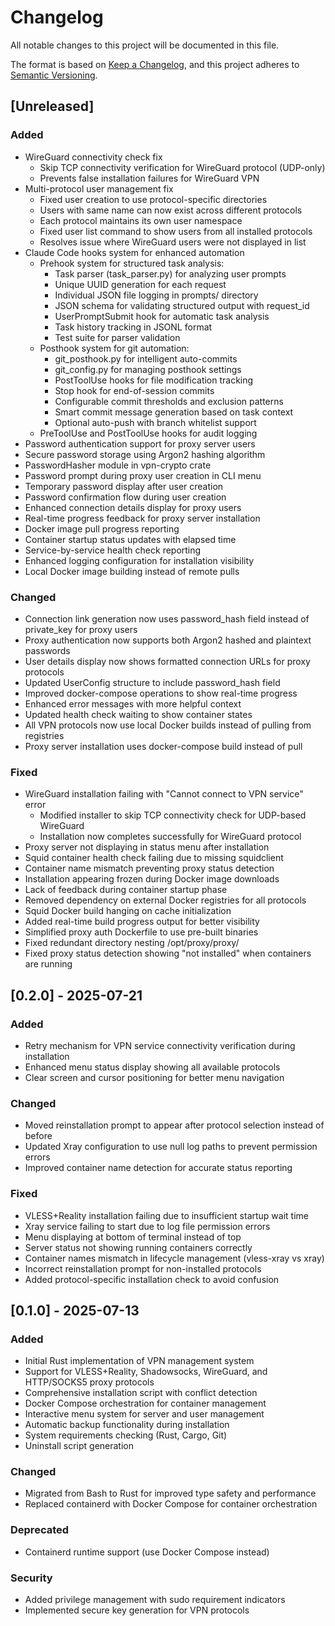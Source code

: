 # Changelog

All notable changes to this project will be documented in this file.

The format is based on [Keep a Changelog](https://keepachangelog.com/en/1.0.0/),
and this project adheres to [Semantic Versioning](https://semver.org/spec/v2.0.0.html).

## [Unreleased]

### Added
- WireGuard connectivity check fix
  - Skip TCP connectivity verification for WireGuard protocol (UDP-only)
  - Prevents false installation failures for WireGuard VPN
- Multi-protocol user management fix
  - Fixed user creation to use protocol-specific directories
  - Users with same name can now exist across different protocols
  - Each protocol maintains its own user namespace
  - Fixed user list command to show users from all installed protocols
  - Resolves issue where WireGuard users were not displayed in list
- Claude Code hooks system for enhanced automation
  - Prehook system for structured task analysis:
    - Task parser (task_parser.py) for analyzing user prompts
    - Unique UUID generation for each request
    - Individual JSON file logging in prompts/ directory
    - JSON schema for validating structured output with request_id
    - UserPromptSubmit hook for automatic task analysis
    - Task history tracking in JSONL format
    - Test suite for parser validation
  - Posthook system for git automation:
    - git_posthook.py for intelligent auto-commits
    - git_config.py for managing posthook settings
    - PostToolUse hooks for file modification tracking
    - Stop hook for end-of-session commits
    - Configurable commit thresholds and exclusion patterns
    - Smart commit message generation based on task context
    - Optional auto-push with branch whitelist support
  - PreToolUse and PostToolUse hooks for audit logging
- Password authentication support for proxy server users
- Secure password storage using Argon2 hashing algorithm
- PasswordHasher module in vpn-crypto crate
- Password prompt during proxy user creation in CLI menu
- Temporary password display after user creation
- Password confirmation flow during user creation
- Enhanced connection details display for proxy users
- Real-time progress feedback for proxy server installation
- Docker image pull progress reporting
- Container startup status updates with elapsed time
- Service-by-service health check reporting
- Enhanced logging configuration for installation visibility
- Local Docker image building instead of remote pulls

### Changed
- Connection link generation now uses password_hash field instead of private_key for proxy users
- Proxy authentication now supports both Argon2 hashed and plaintext passwords
- User details display now shows formatted connection URLs for proxy protocols
- Updated UserConfig structure to include password_hash field
- Improved docker-compose operations to show real-time progress
- Enhanced error messages with more helpful context
- Updated health check waiting to show container states
- All VPN protocols now use local Docker builds instead of pulling from registries
- Proxy server installation uses docker-compose build instead of pull

### Fixed
- WireGuard installation failing with "Cannot connect to VPN service" error
  - Modified installer to skip TCP connectivity check for UDP-based WireGuard
  - Installation now completes successfully for WireGuard protocol
- Proxy server not displaying in status menu after installation
- Squid container health check failing due to missing squidclient
- Container name mismatch preventing proxy status detection
- Installation appearing frozen during Docker image downloads
- Lack of feedback during container startup phase
- Removed dependency on external Docker registries for all protocols
- Squid Docker build hanging on cache initialization
- Added real-time build progress output for better visibility
- Simplified proxy auth Dockerfile to use pre-built binaries
- Fixed redundant directory nesting /opt/proxy/proxy/
- Fixed proxy status detection showing "not installed" when containers are running

## [0.2.0] - 2025-07-21

### Added
- Retry mechanism for VPN service connectivity verification during installation
- Enhanced menu status display showing all available protocols
- Clear screen and cursor positioning for better menu navigation

### Changed
- Moved reinstallation prompt to appear after protocol selection instead of before
- Updated Xray configuration to use null log paths to prevent permission errors
- Improved container name detection for accurate status reporting

### Fixed
- VLESS+Reality installation failing due to insufficient startup wait time
- Xray service failing to start due to log file permission errors
- Menu displaying at bottom of terminal instead of top
- Server status not showing running containers correctly
- Container names mismatch in lifecycle management (vless-xray vs xray)
- Incorrect reinstallation prompt for non-installed protocols
- Added protocol-specific installation check to avoid confusion

## [0.1.0] - 2025-07-13

### Added
- Initial Rust implementation of VPN management system
- Support for VLESS+Reality, Shadowsocks, WireGuard, and HTTP/SOCKS5 proxy protocols
- Comprehensive installation script with conflict detection
- Docker Compose orchestration for container management
- Interactive menu system for server and user management
- Automatic backup functionality during installation
- System requirements checking (Rust, Cargo, Git)
- Uninstall script generation

### Changed
- Migrated from Bash to Rust for improved type safety and performance
- Replaced containerd with Docker Compose for container orchestration

### Deprecated
- Containerd runtime support (use Docker Compose instead)

### Security
- Added privilege management with sudo requirement indicators
- Implemented secure key generation for VPN protocols